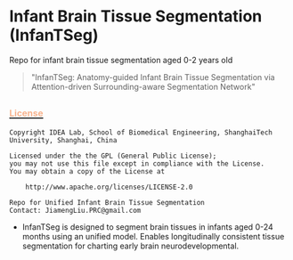 # Infant Brain Tissue Segmentation (InfanTSeg)
Repo for infant brain tissue segmentation aged 0-2 years old


> "InfanTSeg: Anatomy-guided Infant Brain Tissue Segmentation via Attention-driven Surrounding-aware Segmentation Network"



## [<font color=#F8B48F size=3>License</font> ](./LICENSE)
```
Copyright IDEA Lab, School of Biomedical Engineering, ShanghaiTech University, Shanghai, China

Licensed under the the GPL (General Public License);
you may not use this file except in compliance with the License.
You may obtain a copy of the License at

    http://www.apache.org/licenses/LICENSE-2.0

Repo for Unified Infant Brain Tissue Segmentation
Contact: JiamengLiu.PRC@gmail.com
```

* InfanTSeg is designed to segment brain tissues in infants aged 0-24 months using an unified model. Enables longitudinally consistent tissue segmentation for charting early brain neurodevelopmental.